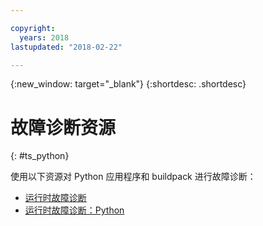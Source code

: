 ```yaml
---

copyright:
  years: 2018
lastupdated: "2018-02-22"

---
```


{:new_window: target="_blank"}
{:shortdesc: .shortdesc}

# 故障诊断资源
{: #ts_python}

使用以下资源对 Python 应用程序和 buildpack 进行故障诊断：

* [运行时故障诊断](../../troubleshoot/ts_runtimes.html#runtimes)
* [运行时故障诊断：Python](../../troubleshoot/ts_runtimes.html#ts_python)

